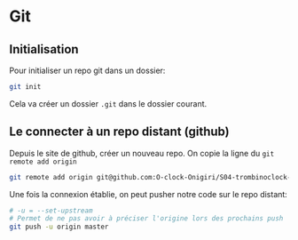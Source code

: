 # Git

## Initialisation

Pour initialiser un repo git dans un dossier:

```bash
git init
```

Cela va créer un dossier `.git` dans le dossier courant.

## Le connecter à un repo distant (github)

Depuis le site de github, créer un nouveau repo.
On copie la ligne du `git remote add origin`

```bash
git remote add origin git@github.com:O-clock-Onigiri/S04-trombinoclock-Aspitrine.git
```

Une fois la connexion établie, on peut pusher notre code sur le repo distant:

```bash
# -u = --set-upstream
# Permet de ne pas avoir à préciser l'origine lors des prochains push
git push -u origin master
```
